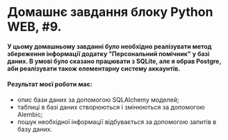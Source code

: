 # Домашнє завдання блоку Python WEB, #9.
 
#### У цьому домашньому завданні було необхідно реалізувати метод збереження інформації додатку "Персональний помічник" у базі даних. В умові було сказано працювати з SQLite, але я обрав Postgre, аби реалізувати також елементарну систему аккаунтів.
#### Результат моєї роботи має:

- опис бази даних за допомогою SQLAlchemy моделей;
- таблиці в базі даних створюються і змінюються за допомогою Alembic;
- пошук необхідної інформації відбувається за допомогою запитів в базу даних.


